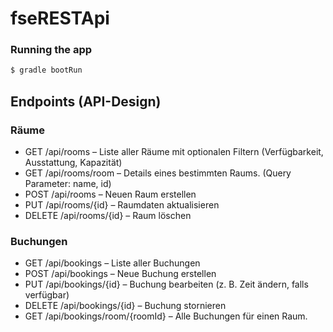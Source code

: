 # fseRESTApi
### Running the app
```bash
$ gradle bootRun
```

## Endpoints (API-Design)

### Räume
- GET /api/rooms – Liste aller Räume mit optionalen Filtern (Verfügbarkeit, Ausstattung, Kapazität)
- GET /api/rooms/room – Details eines bestimmten Raums. (Query Parameter: name, id)
- POST /api/rooms – Neuen Raum erstellen
- PUT /api/rooms/{id} – Raumdaten aktualisieren
- DELETE /api/rooms/{id} – Raum löschen

### Buchungen
- GET /api/bookings – Liste aller Buchungen
- POST /api/bookings – Neue Buchung erstellen
- PUT /api/bookings/{id} – Buchung bearbeiten (z. B. Zeit ändern, falls verfügbar)
- DELETE /api/bookings/{id} – Buchung stornieren
- GET /api/bookings/room/{roomId} – Alle Buchungen für einen Raum.